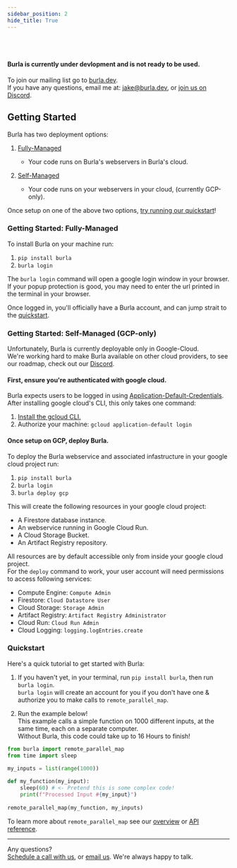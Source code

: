 ```yaml
---
sidebar_position: 2
hide_title: True
---
```


<br></br>

#### Burla is currently under devlopment and is not ready to be used.

To join our mailing list go to [burla.dev](https://burla.dev/).  
If you have any questions, email me at: jake@burla.dev, or [join us on Discord](https://discord.gg/TsbCUwBUdy).

## Getting Started

Burla has two deployment options:

1. [Fully-Managed](#getting-started-fully-managed)

   - Your code runs on Burla's webservers in Burla's cloud.

2. [Self-Managed](#getting-started-self-managed)

   - Your code runs on your webservers in your cloud, (currently GCP-only).

Once setup on one of the above two options, [try running our quickstart](#quickstart)!

### Getting Started: Fully-Managed

To install Burla on your machine run:

1. `pip install burla`
2. `burla login`

The `burla login` command will open a google login window in your browser.  
If your popup protection is good, you may need to enter the url printed in the terminal in your browser.

Once logged in, you'll officially have a Burla account, and can jump strait to the [quickstart](#quickstart).

### Getting Started: Self-Managed (GCP-only)

Unfortunately, Burla is currently deployable only in Google-Cloud.  
We're working hard to make Burla available on other cloud providers, to see our roadmap, check out our [Discord](https://discord.gg/TsbCUwBUdy).

#### First, ensure you're authenticated with google cloud.

Burla expects users to be logged in using [Application-Default-Credentials](https://cloud.google.com/docs/authentication/provide-credentials-adc).  
After installing google cloud's CLI, this only takes one command:

1. [Install the gcloud CLI.](https://cloud.google.com/sdk/docs/install)
2. Authorize your machine: `gcloud application-default login`

#### Once setup on GCP, deploy Burla.

To deploy the Burla webservice and associated infastructure in your google cloud project run:

1. `pip install burla`
2. `burla login`
3. `burla deploy gcp`

This will create the following resources in your google cloud project:

- A Firestore database instance.
- An webservice running in Google Cloud Run.
- A Cloud Storage Bucket.
- An Artifact Registry repository.

All resources are by default accessible only from inside your google cloud project.  
For the `deploy` command to work, your user account will need permissions to access following services:

- Compute Engine: `Compute Admin`
- Firestore: `Cloud Datastore User`
- Cloud Storage: `Storage Admin`
- Artifact Registry: `Artifact Registry Administrator`
- Cloud Run: `Cloud Run Admin`
- Cloud Logging: `logging.logEntries.create`

### Quickstart

Here's a quick tutorial to get started with Burla:

1. If you haven't yet, in your terminal, run `pip install burla`, then run `burla login`.  
   `burla login` will create an account for you if you don't have one & authorize you to make calls to `remote_parallel_map`.

2. Run the example below!  
   This example calls a simple function on 1000 different inputs, at the same time, each on a separate computer.  
   Without Burla, this code could take up to 16 Hours to finish!

```python
from burla import remote_parallel_map
from time import sleep

my_inputs = list(range(1000))
​
def my_function(my_input):
    sleep(60) # <- Pretend this is some complex code!
    print(f"Processed Input #{my_input}")
​
remote_parallel_map(my_function, my_inputs)
```

To learn more about `remote_parallel_map` see our [overview](https://docs.burla.dev) or [API reference](https://docs.burla.dev/API-Reference).

---

Any questions?  
[Schedule a call with us](https://cal.com/jakez/burla/), or [email us](mailto:jake@burla.dev). We're always happy to talk.
